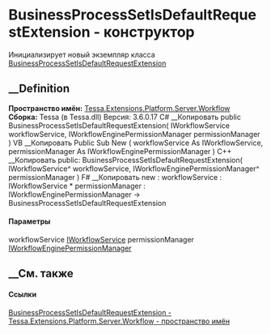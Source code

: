 # BusinessProcessSetIsDefaultRequestExtension - конструктор
Инициализирует новый экземпляр класса
[BusinessProcessSetIsDefaultRequestExtension](T_Tessa_Extensions_Platform_Server_Workflow_BusinessProcessSetIsDefaultRequestExtension.htm)
##  __Definition
 **Пространство имён:**
[Tessa.Extensions.Platform.Server.Workflow](N_Tessa_Extensions_Platform_Server_Workflow.htm)  
 **Сборка:** Tessa (в Tessa.dll) Версия: 3.6.0.17
C# __Копировать
     public BusinessProcessSetIsDefaultRequestExtension(
    	IWorkflowService workflowService,
    	IWorkflowEnginePermissionManager permissionManager
    )
VB __Копировать
     Public Sub New ( 
    	workflowService As IWorkflowService,
    	permissionManager As IWorkflowEnginePermissionManager
    )
C++ __Копировать
     public:
    BusinessProcessSetIsDefaultRequestExtension(
    	IWorkflowService^ workflowService, 
    	IWorkflowEnginePermissionManager^ permissionManager
    )
F# __Копировать
     new : 
            workflowService : IWorkflowService * 
            permissionManager : IWorkflowEnginePermissionManager -> BusinessProcessSetIsDefaultRequestExtension
#### Параметры
workflowService [IWorkflowService](T_Tessa_Workflow_IWorkflowService.htm)
permissionManager
[IWorkflowEnginePermissionManager](T_Tessa_Workflow_IWorkflowEnginePermissionManager.htm)
## __См. также
#### Ссылки
[BusinessProcessSetIsDefaultRequestExtension -
](T_Tessa_Extensions_Platform_Server_Workflow_BusinessProcessSetIsDefaultRequestExtension.htm)
[Tessa.Extensions.Platform.Server.Workflow - пространство
имён](N_Tessa_Extensions_Platform_Server_Workflow.htm)
